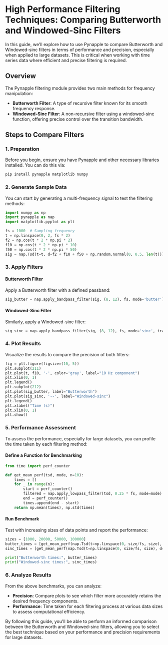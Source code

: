 # High Performance Filtering Techniques: Comparing Butterworth and Windowed-Sinc Filters

In this guide, we'll explore how to use Pynapple to compare Butterworth and Windowed-sinc filters in terms of performance and precision, especially when applied to large datasets. This is critical when working with time series data where efficient and precise filtering is required.

## Overview

The Pynapple filtering module provides two main methods for frequency manipulation:
- **Butterworth Filter**: A type of recursive filter known for its smooth frequency response.
- **Windowed-Sinc Filter**: A non-recursive filter using a windowed-sinc function, offering precise control over the transition bandwidth.

## Steps to Compare Filters

### 1. Preparation

Before you begin, ensure you have Pynapple and other necessary libraries installed. You can do this via:

```bash
pip install pynapple matplotlib numpy
```

### 2. Generate Sample Data

You can start by generating a multi-frequency signal to test the filtering methods:

```python
import numpy as np
import pynapple as nap
import matplotlib.pyplot as plt

fs = 1000  # Sampling frequency
t = np.linspace(0, 2, fs * 2)
f2 = np.cos(t * 2 * np.pi * 2)
f10 = np.cos(t * 2 * np.pi * 10)
f50 = np.cos(t * 2 * np.pi * 50)
sig = nap.Tsd(t=t, d=f2 + f10 + f50 + np.random.normal(0, 0.5, len(t)))
```

### 3. Apply Filters

#### Butterworth Filter

Apply a Butterworth filter with a defined passband:

```python
sig_butter = nap.apply_bandpass_filter(sig, (8, 12), fs, mode='butter')
```

#### Windowed-Sinc Filter

Similarly, apply a Windowed-sinc filter:

```python
sig_sinc = nap.apply_bandpass_filter(sig, (8, 12), fs, mode='sinc', transition_bandwidth=0.003)
```

### 4. Plot Results

Visualize the results to compare the precision of both filters:

```python
fig = plt.figure(figsize=(10, 5))
plt.subplot(211)
plt.plot(t, f10, '-', color='gray', label="10 Hz component")
plt.xlim(0, 1)
plt.legend()
plt.subplot(212)
plt.plot(sig_butter, label="Butterworth")
plt.plot(sig_sinc, '--', label="Windowed-sinc")
plt.legend()
plt.xlabel("Time (s)")
plt.xlim(0, 1)
plt.show()
```

### 5. Performance Assessment

To assess the performance, especially for large datasets, you can profile the time taken by each filtering method:

#### Define a Function for Benchmarking

```python
from time import perf_counter

def get_mean_perf(tsd, mode, n=10):
    times = []
    for _ in range(n):
        start = perf_counter()
        filtered = nap.apply_lowpass_filter(tsd, 0.25 * fs, mode=mode)
        end = perf_counter()
        times.append(end - start)
    return np.mean(times), np.std(times)
```

#### Run Benchmark

Test with increasing sizes of data points and report the performance:

```python
sizes = [1000, 20000, 50000, 100000]
butter_times = [get_mean_perf(nap.Tsd(t=np.linspace(0, size/fs, size), d=np.random.rand(size)), 'butter') for size in sizes]
sinc_times = [get_mean_perf(nap.Tsd(t=np.linspace(0, size/fs, size), d=np.random.rand(size)), 'sinc') for size in sizes]

print("Butterworth times:", butter_times)
print("Windowed-sinc times:", sinc_times)
```

### 6. Analyze Results

From the above benchmarks, you can analyze:
- **Precision**: Compare plots to see which filter more accurately retains the desired frequency components.
- **Performance**: Time taken for each filtering process at various data sizes to assess computational efficiency.

By following this guide, you'll be able to perform an informed comparison between the Butterworth and Windowed-sinc filters, allowing you to select the best technique based on your performance and precision requirements for large datasets.